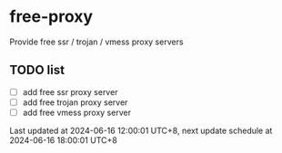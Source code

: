 
# free-proxy
Provide free ssr / trojan / vmess proxy servers


## TODO list
- [ ] add free ssr proxy server
- [ ] add free trojan proxy server
- [ ] add free vmess proxy server

Last updated at 2024-06-16 12:00:01 UTC+8, next update schedule at 2024-06-16 18:00:01 UTC+8

